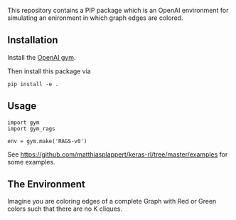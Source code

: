 This repository contains a PIP package which is an OpenAI environment for simulating an enironment in which graph edges are colored.


## Installation

Install the [OpenAI gym](https://gym.openai.com/docs/).

Then install this package via

```
pip install -e .
```

## Usage

```
import gym
import gym_rags

env = gym.make('RAGS-v0')
```

See https://github.com/matthiasplappert/keras-rl/tree/master/examples for some examples.


## The Environment

Imagine you are coloring edges of a complete Graph with Red or Green colors such that there are no K cliques.